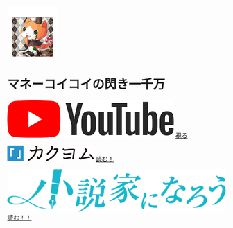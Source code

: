 [![マネーコイコイ](/img/Best3_mini.png "Twitterへ")](https://twitter.com/moneykoikoi)
# マネーコイコイの閃き一千万

[![マネーコイコイの閃き一千万](/img/YouTube_bunner.png "マネーコイコイの閃き一千万")](https://youtube.com/@moneykoikoi)
[視る](https://youtube.com/@moneykoikoi)

[![カクヨム](/img/kakuyom_bunner.png "マネーコイコイ")](https://kakuyomu.jp/users/moneykoikoi)
[読む！](https://kakuyomu.jp/users/moneykoikoi)

[![ドスコイ鐘天使](/img/narou_banner.png "ドスコイ鐘天使")](https://mypage.syosetu.com/2051386/)
[読む！！](https://mypage.syosetu.com/2051386/)
